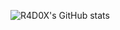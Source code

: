 ![R4D0X's GitHub stats](https://github-readme-stats.vercel.app/api?username=R4D0X&show_icons=true&theme=radical)
